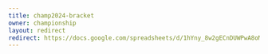```yaml
---
title: champ2024-bracket
owner: championship
layout: redirect
redirect: https://docs.google.com/spreadsheets/d/1hYny_8w2gECnDUWPwA8oMztrlaEc_x2Gj1dH8pwBBew/pubhtml?gid=661010607&single=true
---
```


